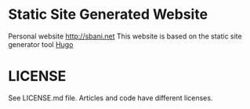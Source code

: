 # Static Site Generated Website
Personal website  http://sbani.net
This website is based on the static site generator tool [Hugo](http://gohugo.io/)

# LICENSE
See LICENSE.md file. Articles and code have different licenses.
